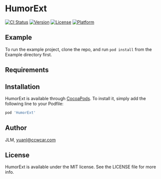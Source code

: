 # HumorExt

[![CI Status](https://img.shields.io/travis/yuantrybest/HumorExt.svg?style=flat)](https://travis-ci.org/yuantrybest/HumorExt)
[![Version](https://img.shields.io/cocoapods/v/HumorExt.svg?style=flat)](https://cocoapods.org/pods/HumorExt)
[![License](https://img.shields.io/cocoapods/l/HumorExt.svg?style=flat)](https://cocoapods.org/pods/HumorExt)
[![Platform](https://img.shields.io/cocoapods/p/HumorExt.svg?style=flat)](https://cocoapods.org/pods/HumorExt)

## Example

To run the example project, clone the repo, and run `pod install` from the Example directory first.

## Requirements

## Installation

HumorExt is available through [CocoaPods](https://cocoapods.org). To install
it, simply add the following line to your Podfile:

```ruby
pod 'HumorExt'
```

## Author

JLM, yuanl@ccwcar.com

## License

HumorExt is available under the MIT license. See the LICENSE file for more info.
